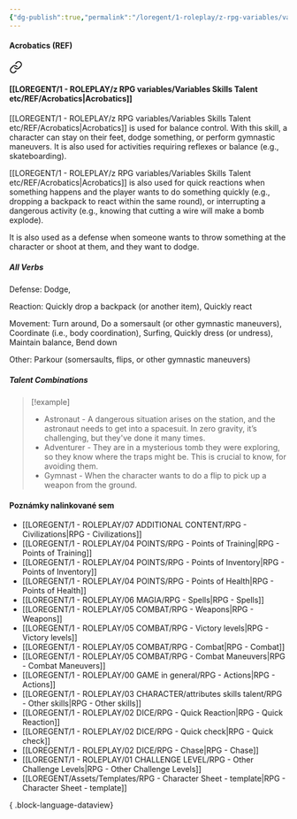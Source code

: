 ```yaml
---
{"dg-publish":true,"permalink":"/loregent/1-roleplay/z-rpg-variables/variables-skills-talent-etc/ref/acrobatics/"}
---
```



#### Acrobatics  (REF)

<div class="transclusion internal-embed is-loaded"><a class="markdown-embed-link" href="/loregent/1-roleplay/03-character/attributes-skills-talent/rpg-skills-ref/#acrobatics" aria-label="Open link"><svg xmlns="http://www.w3.org/2000/svg" width="24" height="24" viewBox="0 0 24 24" fill="none" stroke="currentColor" stroke-width="2" stroke-linecap="round" stroke-linejoin="round" class="svg-icon lucide-link"><path d="M10 13a5 5 0 0 0 7.54.54l3-3a5 5 0 0 0-7.07-7.07l-1.72 1.71"></path><path d="M14 11a5 5 0 0 0-7.54-.54l-3 3a5 5 0 0 0 7.07 7.07l1.71-1.71"></path></svg></a><div class="markdown-embed">



#### [[LOREGENT/1 - ROLEPLAY/z RPG variables/Variables Skills Talent etc/REF/Acrobatics\|Acrobatics]]

[[LOREGENT/1 - ROLEPLAY/z RPG variables/Variables Skills Talent etc/REF/Acrobatics\|Acrobatics]] is used for balance control. With this skill, a character can stay on their feet, dodge something, or perform gymnastic maneuvers. It is also used for activities requiring reflexes or balance (e.g., skateboarding).

[[LOREGENT/1 - ROLEPLAY/z RPG variables/Variables Skills Talent etc/REF/Acrobatics\|Acrobatics]] is also used for quick reactions when something happens and the player wants to do something quickly (e.g., dropping a backpack to react within the same round), or interrupting a dangerous activity (e.g., knowing that cutting a wire will make a bomb explode).

It is also used as a defense when someone wants to throw something at the character or shoot at them, and they want to dodge.

##### All Verbs

Defense: 
Dodge,

Reaction: 
Quickly drop a backpack (or another item), Quickly react

Movement: 
Turn around, Do a somersault (or other gymnastic maneuvers), Coordinate (i.e., body coordination), Surfing, Quickly dress (or undress), Maintain balance, Bend down

Other: 
Parkour (somersaults, flips, or other gymnastic maneuvers)

##### Talent Combinations

> [!example]
> * Astronaut - A dangerous situation arises on the station, and the astronaut needs to get into a spacesuit. In zero gravity, it’s challenging, but they've done it many times.
> * Adventurer - They are in a mysterious tomb they were exploring, so they know where the traps might be. This is crucial to know, for avoiding them.
> * Gymnast - When the character wants to do a flip to pick up a weapon from the ground.


</div></div>

#### Poznámky nalinkované sem
- [[LOREGENT/1 - ROLEPLAY/07 ADDITIONAL CONTENT/RPG - Civilizations\|RPG - Civilizations]]
- [[LOREGENT/1 - ROLEPLAY/04 POINTS/RPG - Points of Training\|RPG - Points of Training]]
- [[LOREGENT/1 - ROLEPLAY/04 POINTS/RPG - Points of Inventory\|RPG - Points of Inventory]]
- [[LOREGENT/1 - ROLEPLAY/04 POINTS/RPG - Points of Health\|RPG - Points of Health]]
- [[LOREGENT/1 - ROLEPLAY/06 MAGIA/RPG - Spells\|RPG - Spells]]
- [[LOREGENT/1 - ROLEPLAY/05 COMBAT/RPG - Weapons\|RPG - Weapons]]
- [[LOREGENT/1 - ROLEPLAY/05 COMBAT/RPG - Victory levels\|RPG - Victory levels]]
- [[LOREGENT/1 - ROLEPLAY/05 COMBAT/RPG - Combat\|RPG - Combat]]
- [[LOREGENT/1 - ROLEPLAY/05 COMBAT/RPG - Combat Maneuvers\|RPG - Combat Maneuvers]]
- [[LOREGENT/1 - ROLEPLAY/00 GAME in general/RPG - Actions\|RPG - Actions]]
- [[LOREGENT/1 - ROLEPLAY/03 CHARACTER/attributes skills talent/RPG - Other skills\|RPG - Other skills]]
- [[LOREGENT/1 - ROLEPLAY/02 DICE/RPG - Quick Reaction\|RPG - Quick Reaction]]
- [[LOREGENT/1 - ROLEPLAY/02 DICE/RPG - Quick check\|RPG - Quick check]]
- [[LOREGENT/1 - ROLEPLAY/02 DICE/RPG - Chase\|RPG - Chase]]
- [[LOREGENT/1 - ROLEPLAY/01 CHALLENGE LEVEL/RPG - Other Challenge Levels\|RPG - Other Challenge Levels]]
- [[LOREGENT/Assets/Templates/RPG - Character Sheet - template\|RPG - Character Sheet - template]]

{ .block-language-dataview}
